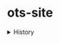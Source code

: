 # ots-site

<details><summary>History</summary><p>
<details><summary>v1</summary><p>
  <img src="/src/images/website.gif" alt="GIF"/>
  
</p></details>
